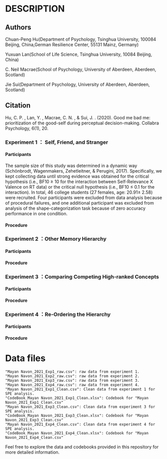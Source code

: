 # DESCRIPTION

## Authors

Chuan-Peng Hu(Department of Psychology, Tsinghua University, 100084 Beijing, China,German Resilience Center, 55131 Mainz, Germany)

Yuxuan Lan(School of Life Science, Tsinghua University, 10084 Beijing, China)

C. Neil Macrae(School of Psychology, University of Aberdeen, Aberdeen, Scotland)

Jie Sui(Department of Psychology, University of Aberdeen, Aberdeen, Scotland)

## Citation

Hu, C. P. ,  Lan, Y. ,  Macrae, C. N. , &  Sui, J. . (2020). Good me bad me: prioritization of the good-self during perceptual decision-making. Collabra Psychology, 6(1), 20.

### Experiment 1  ： Self, Friend, and Stranger

#### Participants

The sample size of this study was determined in a dynamic way
(Schönbrodt, Wagenmakers, Zehetleitner, & Perugini, 2017). Specifically, we kept collecting
data until strong evidence was obtained for the critical hypothesis (i.e., BF10 ≥ 10 for the
interaction between Self-Relevance X Valence on RT data) or the critical null hypothesis (i.e.,
BF10 ≤ 0.1 for the interaction). In total, 46 college students (27 females, age: 20.91± 2.58) were
recruited. Four participants were excluded from data analysis because of procedural failures, and
one additional participant was excluded from analysis of the shape-categorization task because of
zero accuracy performance in one condition.

#### Procedure


### Experiment 2  ：Other Memory Hierarchy

#### Participants


#### Procedure


### Experiment 3  ：Comparing Competing High-ranked Concepts

#### Participants


#### Procedure


### Experiment 4  ：Re-Ordering the Hierarchy

#### Participants


#### Procedure


# Data files

```
"Mayan Navon_2021_Exp1_raw.csv": raw data from experiment 1.
"Mayan Navon_2021_Exp2_raw.csv": raw data from experiment 2.
"Mayan Navon_2021_Exp3_raw.csv": raw data from experiment 3.
"Mayan Navon_2021_Exp4_raw.csv": raw data from experiment 4.
"Mayan Navon_2021_Exp1_Clean.csv": Clean data from experiment 1 for SPE analysis.
"CodeBook_Mayan Navon_2021_Exp1_Clean.xlsx": Codebook for "Mayan Navon_2021_Exp1_Clean.csv"
"Mayan Navon_2021_Exp3_Clean.csv": Clean data from experiment 3 for SPE analysis.
"CodeBook_Mayan Navon_2021_Exp3_Clean.xlsx": Codebook for "Mayan Navon_2021_Exp3_Clean.csv"
"Mayan Navon_2021_Exp4_Clean.csv": Clean data from experiment 4 for SPE analysis.
"CodeBook_Mayan Navon_2021_Exp4_Clean.xlsx": Codebook for "Mayan Navon_2021_Exp4_Clean.csv"
```

Feel free to explore the data and codebooks provided in this repository for more detailed information.

